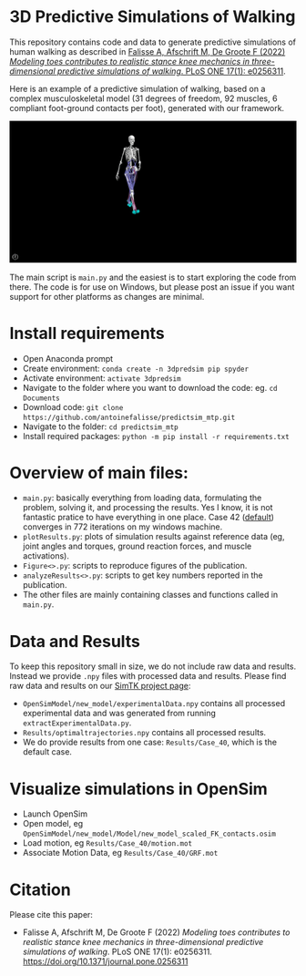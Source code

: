 # 3D Predictive Simulations of Walking

This repository contains code and data to generate predictive simulations of human walking as described in [Falisse A, Afschrift M, De Groote F (2022) _Modeling toes contributes to realistic stance knee mechanics in three-dimensional predictive simulations of walking_. PLoS ONE 17(1): e0256311](https://journals.plos.org/plosone/article?id=10.1371/journal.pone.0256311).

Here is an example of a predictive simulation of walking, based on a complex musculoskeletal model (31 degrees of freedom, 92 muscles, 6 compliant foot-ground contacts per foot), generated with our framework.

![Predictive simulation of human walking (doi:10.1098/rsif.2019.0402)](doc/images/PredictiveSimulation.gif)

The main script is `main.py` and the easiest is to start exploring the code from there. The code is for use on Windows, but please post an issue if you want support for other platforms as changes are minimal.

# Install requirements
- Open Anaconda prompt
- Create environment: `conda create -n 3dpredsim pip spyder`
- Activate environment: `activate 3dpredsim`
- Navigate to the folder where you want to download the code: eg. `cd Documents`
- Download code: `git clone https://github.com/antoinefalisse/predictsim_mtp.git`
- Navigate to the folder: `cd predictsim_mtp`
- Install required packages: `python -m pip install -r requirements.txt`

# Overview of main files:
- `main.py`: basically everything from loading data, formulating the problem, solving it, and processing the results. Yes I know, it is not fantastic pratice to have everything in one place. Case 42 ([default](https://github.com/antoinefalisse/predictsim_mtp/blob/master/main.py#L51)) converges in 772 iterations on my windows machine. 
- `plotResults.py`: plots of simulation results against reference data (eg, joint angles and torques, ground reaction forces, and muscle activations).
- `Figure<>.py`: scripts to reproduce figures of the publication.
- `analyzeResults<>.py`: scripts to get key numbers reported in the publication.
- The other files are mainly containing classes and functions called in `main.py`.

# Data and Results
To keep this repository small in size, we do not include raw data and results. Instead we provide `.npy` files with processed data and results. Please find raw data and results on our [SimTK project page](https://simtk.org/projects/predictsim_mtp): 
- `OpenSimModel/new_model/experimentalData.npy` contains all processed experimental data and was generated from running `extractExperimentalData.py`.
- `Results/optimaltrajectories.npy` contains all processed results.
- We do provide results from one case: `Results/Case_40`, which is the default case.

# Visualize simulations in OpenSim
- Launch OpenSim
- Open model, eg `OpenSimModel/new_model/Model/new_model_scaled_FK_contacts.osim`
- Load motion, eg `Results/Case_40/motion.mot`
- Associate Motion Data, eg `Results/Case_40/GRF.mot`

# Citation
Please cite this paper:
  - Falisse A, Afschrift M, De Groote F (2022) _Modeling toes contributes to realistic stance knee mechanics in three-dimensional predictive simulations of walking_. PLoS ONE 17(1): e0256311. https://doi.org/10.1371/journal.pone.0256311
